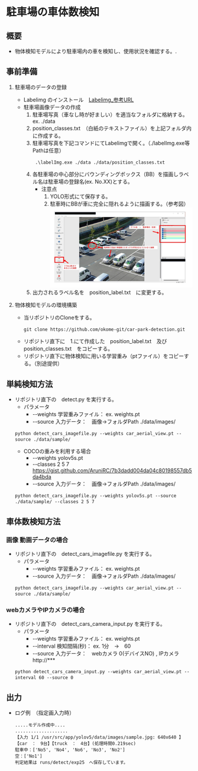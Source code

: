 # 駐車場の車体数検知

## 概要
* 物体検知モデルにより駐車場内の車を検知し、使用状況を確認する。.

## 事前準備
1. 駐車場のデータの登録

    * Labelimg のインストール　[Labelimg_参考URL](https://laid-back-scientist.com/labelimg)
    * 駐車場画像データの作成
        1. 駐車場写真（車なし時が好ましい）を適当なフォルダに格納する。ex. ./data
        2. position_classes.txt　（白紙のテキストファイル）を上記フォルダ内に作成する。
        3. 駐車場写真を下記コマンドにてLabelimgで開く。（./labelImg.exe等 Pathは任意）
            ```
             .\labelImg.exe ./data ./data/position_classes.txt
            ```
        4. 各駐車場の中心部分にバウンディングボックス（BB）を描画しラベル名は駐車場の登録名(ex. No.XX)とする。
            * 注意点
                1. YOLO形式にて保存する。
                2. 駐車時にBBが車に完全に隠れるように描画する。（参考図）
        ![Labelimg_参考図](./sample/labelimg_fig.jpg)
        5. 出力されるラベル名を　position_label.txt　に変更する。

2. 物体検知モデルの環境構築
    * 当リポジトリのCloneをする。
        ```
        git clone https://github.com/okome-git/car-park-detection.git
        ```
    * リポジトリ直下に　1.にて作成した　position_label.txt　及び　position_classes.txt　をコピーする。
    * リポジトリ直下に物体検知に用いる学習重み（ptファイル）をコピーする。（別途提供）

## 単純検知方法
* リポジトリ直下の　detect.py を実行する。
    * パラメータ
        * --weights 学習重みファイル： ex. weights.pt
        * --source 入力データ：　画像→フォルダPath ./data/images/
    ```
    python detect_cars_imagefile.py --weights car_aerial_view.pt --source ./data/sample/
    ```
    * COCOの重みを利用する場合
        * --weights yolov5s.pt
        * --classes 2 5 7
           https://gist.github.com/AruniRC/7b3dadd004da04c80198557db5da4bda
        * --source 入力データ：　画像→フォルダPath ./data/images/
    ```
    python detect_cars_imagefile.py --weights yolov5s.pt --source ./data/sample/ --classes 2 5 7
    ```

## 車体数検知方法
### 画像 動画データの場合
* リポジトリ直下の　detect_cars_imagefile.py を実行する。
    * パラメータ
        * --weights 学習重みファイル： ex. weights.pt
        * --source 入力データ：　画像→フォルダPath ./data/images/
    ```
    python detect_cars_imagefile.py --weights car_aerial_view.pt --source ./data/sample/
    ```

### webカメラやIPカメラの場合
* リポジトリ直下の　detect_cars_camera_input.py を実行する。
    * パラメータ
        * --weights 学習重みファイル： ex. weights.pt
        * --interval 検知間隔(秒)： ex. 1分　→　60
        * --source 入力データ：　webカメラ 0(デバイスNO) , IPカメラ http://***
    ```
    python detect_cars_camera_input.py --weights car_aerial_view.pt --interval 60 --source 0
    ```

## 出力
* ログ例　（指定画入力時）
    ```
    .....モデル作成中....
    ....................
    【入力 1/1 /usr/src/app/yolov5/data/images/sample.jpg: 640x640 】　【car　：　9台】【truck　：　4台】(処理時間0.219sec)
    駐車中：['No5', 'No4', 'No6', 'No3', 'No2']
    空：['No1']
    判定結果は runs/detect/exp25　へ保存しています。
    ```

